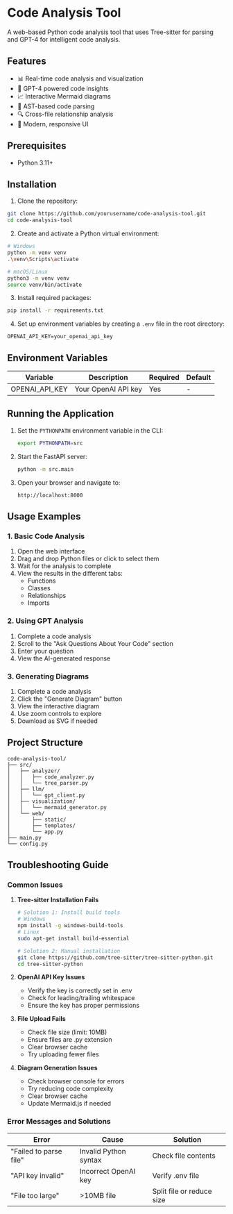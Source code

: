# Code Analysis Tool

A web-based Python code analysis tool that uses Tree-sitter for parsing and GPT-4 for intelligent code analysis.

## Features

- 📊 Real-time code analysis and visualization
- 🤖 GPT-4 powered code insights
- 📈 Interactive Mermaid diagrams
- 🌲 AST-based code parsing
- 🔍 Cross-file relationship analysis
- 📱 Modern, responsive UI

## Prerequisites

- Python 3.11+

## Installation

1. Clone the repository:

```bash
git clone https://github.com/yourusername/code-analysis-tool.git
cd code-analysis-tool
```

2. Create and activate a Python virtual environment:

```bash
# Windows
python -m venv venv
.\venv\Scripts\activate

# macOS/Linux
python3 -m venv venv
source venv/bin/activate
```

3. Install required packages:

```bash
pip install -r requirements.txt
```

4. Set up environment variables by creating a `.env` file in the root directory:

```env
OPENAI_API_KEY=your_openai_api_key
```

## Environment Variables

| Variable       | Description         | Required | Default |
| -------------- | ------------------- | -------- | ------- |
| OPENAI_API_KEY | Your OpenAI API key | Yes      | -       |

## Running the Application

1. Set the `PYTHONPATH` environment variable in the CLI:

   ```bash
   export PYTHONPATH=src
   ```

2. Start the FastAPI server:

   ```bash
   python -m src.main
   ```

3. Open your browser and navigate to:

   ```
   http://localhost:8000
   ```

## Usage Examples

### 1. Basic Code Analysis

1. Open the web interface
2. Drag and drop Python files or click to select them
3. Wait for the analysis to complete
4. View the results in the different tabs:
   - Functions
   - Classes
   - Relationships
   - Imports

### 2. Using GPT Analysis

1. Complete a code analysis
2. Scroll to the "Ask Questions About Your Code" section
3. Enter your question
4. View the AI-generated response

### 3. Generating Diagrams

1. Complete a code analysis
2. Click the "Generate Diagram" button
3. View the interactive diagram
4. Use zoom controls to explore
5. Download as SVG if needed

## Project Structure

```
code-analysis-tool/
├── src/
│   ├── analyzer/
│   │   ├── code_analyzer.py
│   │   └── tree_parser.py
│   ├── llm/
│   │   └── gpt_client.py
│   ├── visualization/
│   │   └── mermaid_generator.py
│   └── web/
│       ├── static/
│       ├── templates/
│       └── app.py
├── main.py
└── config.py
```

## Troubleshooting Guide

### Common Issues

1. **Tree-sitter Installation Fails**

   ```bash
   # Solution 1: Install build tools
   # Windows
   npm install -g windows-build-tools
   # Linux
   sudo apt-get install build-essential

   # Solution 2: Manual installation
   git clone https://github.com/tree-sitter/tree-sitter-python.git
   cd tree-sitter-python
   ```

2. **OpenAI API Key Issues**

   - Verify the key is correctly set in .env
   - Check for leading/trailing whitespace
   - Ensure the key has proper permissions

3. **File Upload Fails**

   - Check file size (limit: 10MB)
   - Ensure files are .py extension
   - Clear browser cache
   - Try uploading fewer files

4. **Diagram Generation Issues**
   - Check browser console for errors
   - Try reducing code complexity
   - Clear browser cache
   - Update Mermaid.js if needed

### Error Messages and Solutions

| Error                  | Cause                 | Solution                  |
| ---------------------- | --------------------- | ------------------------- |
| "Failed to parse file" | Invalid Python syntax | Check file contents       |
| "API key invalid"      | Incorrect OpenAI key  | Verify .env file          |
| "File too large"       | >10MB file            | Split file or reduce size |
